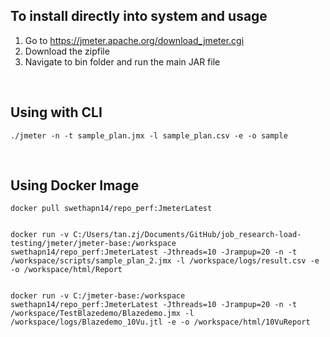## To install directly into system and usage

1. Go to https://jmeter.apache.org/download_jmeter.cgi
2. Download the zipfile
3. Navigate to bin folder and run the main JAR file

<br>

## Using with CLI

```
./jmeter -n -t sample_plan.jmx -l sample_plan.csv -e -o sample
```

<br>

## Using Docker Image

````
docker pull swethapn14/repo_perf:JmeterLatest


docker run -v C:/Users/tan.zj/Documents/GitHub/job_research-load-testing/jmeter/jmeter-base:/workspace swethapn14/repo_perf:JmeterLatest -Jthreads=10 -Jrampup=20 -n -t /workspace/scripts/sample_plan_2.jmx -l /workspace/logs/result.csv -e -o /workspace/html/Report


docker run -v C:/jmeter-base:/workspace swethapn14/repo_perf:JmeterLatest -Jthreads=10 -Jrampup=20 -n -t /workspace/TestBlazedemo/Blazedemo.jmx -l /workspace/logs/Blazedemo_10Vu.jtl -e -o /workspace/html/10VuReport

````